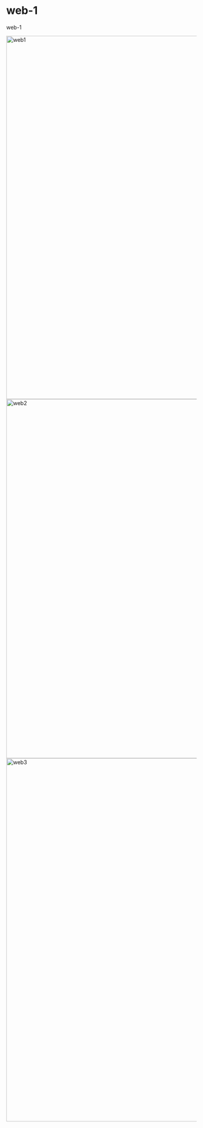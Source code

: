 # web-1
web-1

<img width="960" alt="web1" src="https://user-images.githubusercontent.com/55921646/97269662-e3e94580-1853-11eb-9355-01e057fcbe68.PNG">
<img width="949" alt="web2" src="https://user-images.githubusercontent.com/55921646/97269675-e8adf980-1853-11eb-87c7-223831a820d5.PNG">
<img width="960" alt="web3" src="https://user-images.githubusercontent.com/55921646/97269690-eba8ea00-1853-11eb-844e-c3df45173532.PNG">

